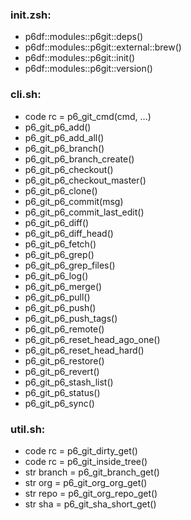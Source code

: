 ### init.zsh:
- p6df::modules::p6git::deps()
- p6df::modules::p6git::external::brew()
- p6df::modules::p6git::init()
- p6df::modules::p6git::version()

### cli.sh:
- code rc = p6_git_cmd(cmd, ...)
- p6_git_p6_add()
- p6_git_p6_add_all()
- p6_git_p6_branch()
- p6_git_p6_branch_create()
- p6_git_p6_checkout()
- p6_git_p6_checkout_master()
- p6_git_p6_clone()
- p6_git_p6_commit(msg)
- p6_git_p6_commit_last_edit()
- p6_git_p6_diff()
- p6_git_p6_diff_head()
- p6_git_p6_fetch()
- p6_git_p6_grep()
- p6_git_p6_grep_files()
- p6_git_p6_log()
- p6_git_p6_merge()
- p6_git_p6_pull()
- p6_git_p6_push()
- p6_git_p6_push_tags()
- p6_git_p6_remote()
- p6_git_p6_reset_head_ago_one()
- p6_git_p6_reset_head_hard()
- p6_git_p6_restore()
- p6_git_p6_revert()
- p6_git_p6_stash_list()
- p6_git_p6_status()
- p6_git_p6_sync()

### util.sh:
- code rc = p6_git_dirty_get()
- code rc = p6_git_inside_tree()
- str branch = p6_git_branch_get()
- str org = p6_git_org_org_get()
- str repo = p6_git_org_repo_get()
- str sha = p6_git_sha_short_get()

